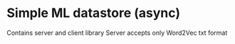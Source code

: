 # Simple ML datastore (async)
Contains server and client library
Server accepts only Word2Vec txt format

